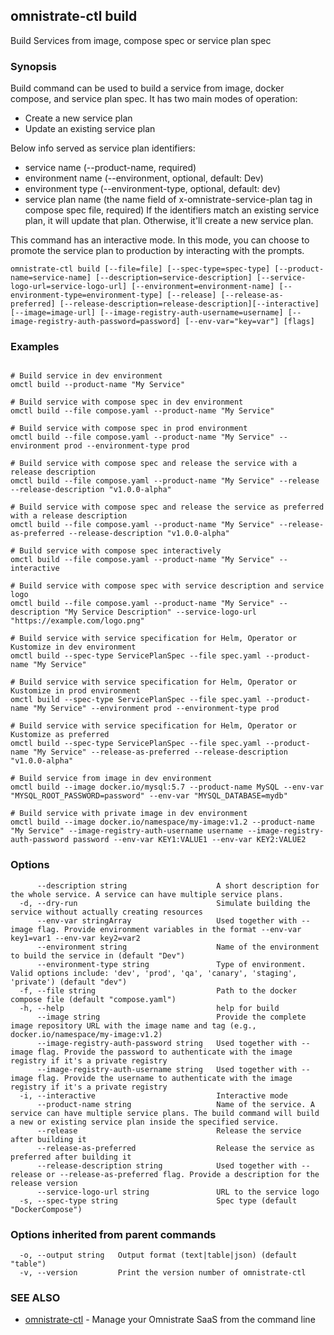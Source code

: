 ## omnistrate-ctl build

Build Services from image, compose spec or service plan spec

### Synopsis

Build command can be used to build a service from image, docker compose, and service plan spec. 
It has two main modes of operation:
  - Create a new service plan
  - Update an existing service plan

Below info served as service plan identifiers:
  - service name (--product-name, required)
  - environment name (--environment, optional, default: Dev)
  - environment type (--environment-type, optional, default: dev)
  - service plan name (the name field of x-omnistrate-service-plan tag in compose spec file, required)
If the identifiers match an existing service plan, it will update that plan. Otherwise, it'll create a new service plan. 

This command has an interactive mode. In this mode, you can choose to promote the service plan to production by interacting with the prompts.

```
omnistrate-ctl build [--file=file] [--spec-type=spec-type] [--product-name=service-name] [--description=service-description] [--service-logo-url=service-logo-url] [--environment=environment-name] [--environment-type=environment-type] [--release] [--release-as-preferred] [--release-description=release-description][--interactive] [--image=image-url] [--image-registry-auth-username=username] [--image-registry-auth-password=password] [--env-var="key=var"] [flags]
```

### Examples

```

# Build service in dev environment
omctl build --product-name "My Service"

# Build service with compose spec in dev environment
omctl build --file compose.yaml --product-name "My Service"

# Build service with compose spec in prod environment
omctl build --file compose.yaml --product-name "My Service" --environment prod --environment-type prod

# Build service with compose spec and release the service with a release description
omctl build --file compose.yaml --product-name "My Service" --release --release-description "v1.0.0-alpha"

# Build service with compose spec and release the service as preferred with a release description
omctl build --file compose.yaml --product-name "My Service" --release-as-preferred --release-description "v1.0.0-alpha"

# Build service with compose spec interactively
omctl build --file compose.yaml --product-name "My Service" --interactive

# Build service with compose spec with service description and service logo
omctl build --file compose.yaml --product-name "My Service" --description "My Service Description" --service-logo-url "https://example.com/logo.png"

# Build service with service specification for Helm, Operator or Kustomize in dev environment
omctl build --spec-type ServicePlanSpec --file spec.yaml --product-name "My Service"

# Build service with service specification for Helm, Operator or Kustomize in prod environment
omctl build --spec-type ServicePlanSpec --file spec.yaml --product-name "My Service" --environment prod --environment-type prod

# Build service with service specification for Helm, Operator or Kustomize as preferred
omctl build --spec-type ServicePlanSpec --file spec.yaml --product-name "My Service" --release-as-preferred --release-description "v1.0.0-alpha"

# Build service from image in dev environment
omctl build --image docker.io/mysql:5.7 --product-name MySQL --env-var "MYSQL_ROOT_PASSWORD=password" --env-var "MYSQL_DATABASE=mydb"

# Build service with private image in dev environment
omctl build --image docker.io/namespace/my-image:v1.2 --product-name "My Service" --image-registry-auth-username username --image-registry-auth-password password --env-var KEY1:VALUE1 --env-var KEY2:VALUE2

```

### Options

```
      --description string                    A short description for the whole service. A service can have multiple service plans.
  -d, --dry-run                               Simulate building the service without actually creating resources
      --env-var stringArray                   Used together with --image flag. Provide environment variables in the format --env-var key1=var1 --env-var key2=var2
      --environment string                    Name of the environment to build the service in (default "Dev")
      --environment-type string               Type of environment. Valid options include: 'dev', 'prod', 'qa', 'canary', 'staging', 'private') (default "dev")
  -f, --file string                           Path to the docker compose file (default "compose.yaml")
  -h, --help                                  help for build
      --image string                          Provide the complete image repository URL with the image name and tag (e.g., docker.io/namespace/my-image:v1.2)
      --image-registry-auth-password string   Used together with --image flag. Provide the password to authenticate with the image registry if it's a private registry
      --image-registry-auth-username string   Used together with --image flag. Provide the username to authenticate with the image registry if it's a private registry
  -i, --interactive                           Interactive mode
      --product-name string                   Name of the service. A service can have multiple service plans. The build command will build a new or existing service plan inside the specified service.
      --release                               Release the service after building it
      --release-as-preferred                  Release the service as preferred after building it
      --release-description string            Used together with --release or --release-as-preferred flag. Provide a description for the release version
      --service-logo-url string               URL to the service logo
  -s, --spec-type string                      Spec type (default "DockerCompose")
```

### Options inherited from parent commands

```
  -o, --output string   Output format (text|table|json) (default "table")
  -v, --version         Print the version number of omnistrate-ctl
```

### SEE ALSO

* [omnistrate-ctl](omnistrate-ctl.md)	 - Manage your Omnistrate SaaS from the command line

